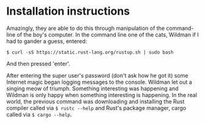 # Installation instructions

Amazingly, they are able to do this through manipulation of the command-line of the boy's computer. In the command line one of the cats, Wildman if I had to gander a guess, entered:

```
$ curl -sS https://static.rust-lang.org/rustup.sh | sudo bash
```

And then pressed 'enter'.

After entering the super user's password (don't ask how he got it) some Internet magic began logging messages to the console. Wildman let out a singing meow of triumph. Something interesting was happening and Wildman is only happy when something interesting is happening. In the real world, the previous command was downloading and installing the Rust compiler called via ```$ rustc --help``` and Rust's package manager, cargo called via ```$ cargo --help```.
